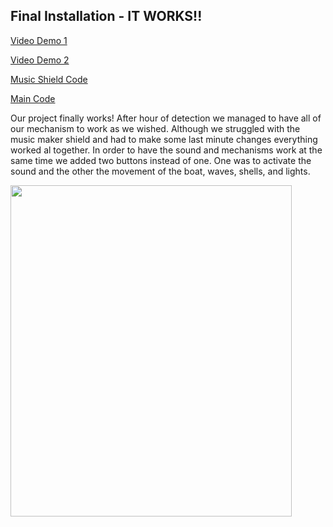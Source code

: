 ## Final Installation - IT WORKS!!

[Video Demo 1](https://drive.google.com/file/d/1YJEwDVWop8PSttcLJAkavWDiAI04QazU/view?usp=sharing)

[Video Demo 2](https://drive.google.com/file/d/1zwSxra-_WP9dqOI8RmUNCFV0dFieZYGK/view?usp=sharing)

[Music Shield Code](https://github.com/FatemaAlhameli/MachineLab/blob/69a68acac3c7da07a56c81ca74fee797547a07e2/Media/Music%20Shield%20Code)

[Main Code](https://github.com/npietrafesa/MachineLab/blob/main/final/machineLabFinalProgram/machineLabFinalProgram.ino)


Our project finally works! After hour of detection we managed to have all of our mechanism to work as we wished. Although we struggled with the music maker shield and had to make some last minute changes everything worked al together. In order to have the sound and mechanisms work at the same time we added two buttons instead of one. One was to activate the sound and the other the movement of the boat, waves, shells, and lights.

<img src="https://github.com/FatemaAlhameli/MachineLab/assets/98390877/af22e170-4a16-4783-8f2d-5444fc70b34d" width="450" height="530">
